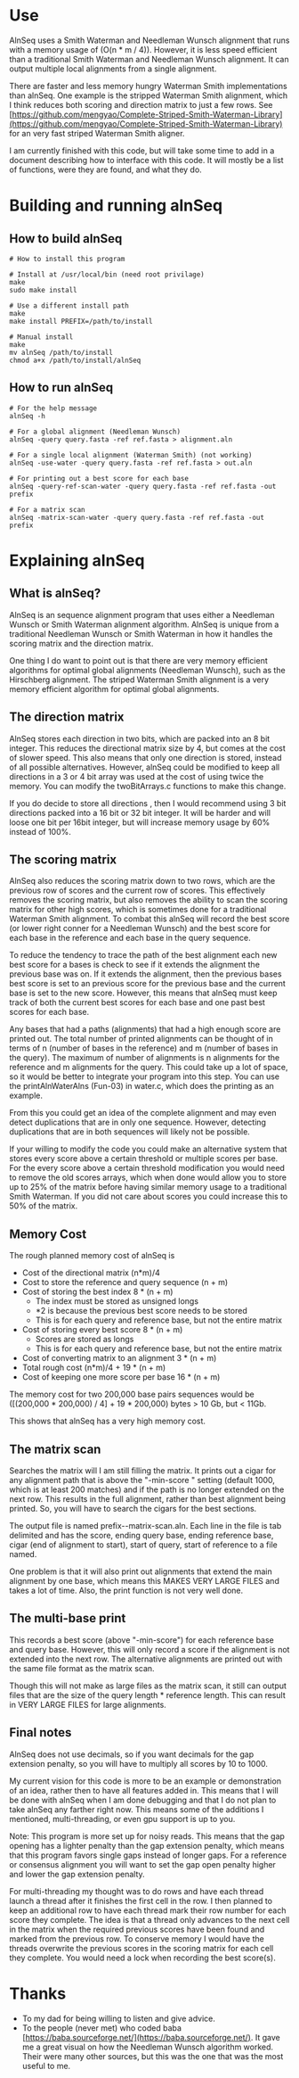# Use

AlnSeq uses a Smith Waterman and Needleman Wunsch alignment
  that runs with a memory usage of (O(n \* m / 4)).
  However, it is less speed efficient than a traditional 
  Smith Waterman and Needleman Wunsch alignment. It can
  output multiple local alignments from a single alignment.

There are faster and less memory hungry Waterman Smith
  implementations than alnSeq. One example is the stripped
  Waterman Smith alignment, which I think reduces both
  scoring and direction matrix to just a few rows. See 
  [https://github.com/mengyao/Complete-Striped-Smith-Waterman-Library](https://github.com/mengyao/Complete-Striped-Smith-Waterman-Library)
  for an very fast striped Waterman Smith aligner.

I am currently finished with this code, but will take some
  time to add in a document describing how to interface
  with this code. It will mostly be a list of functions,
  were they are found, and what they do.

# Building and running alnSeq

## How to build alnSeq

```
# How to install this program

# Install at /usr/local/bin (need root privilage)
make
sudo make install

# Use a different install path
make
make install PREFIX=/path/to/install

# Manual install
make
mv alnSeq /path/to/install
chmod a+x /path/to/install/alnSeq
```

## How to run alnSeq

```
# For the help message
alnSeq -h

# For a global alignment (Needleman Wunsch)
alnSeq -query query.fasta -ref ref.fasta > alignment.aln

# For a single local alignment (Waterman Smith) (not working)
alnSeq -use-water -query query.fasta -ref ref.fasta > out.aln

# For printing out a best score for each base
alnSeq -query-ref-scan-water -query query.fasta -ref ref.fasta -out prefix 

# For a matrix scan
alnSeq -matrix-scan-water -query query.fasta -ref ref.fasta -out prefix 

```

# Explaining alnSeq

## What is alnSeq?

AlnSeq is an sequence alignment program that uses either 
  a Needleman Wunsch or Smith Waterman alignment algorithm.
  AlnSeq is unique from a traditional Needleman Wunsch or
  Smith Waterman in how it handles the scoring matrix and
  the direction matrix.

One thing I do want to point out is that there are very
  memory efficient algorithms for optimal global alignments
  (Needleman Wunsch), such as the Hirschberg alignment.
  The striped Waterman Smith alignment is a very memory
  efficient algorithm for optimal global alignments.

## The direction matrix

AlnSeq stores each direction in two bits, which are packed
  into an 8 bit integer. This reduces the directional
  matrix size by 4, but comes at the cost of slower speed.
  This also means that only one direction is stored,
  instead of all possible alternatives. However, alnSeq
  could be modified to keep all directions in a 3 or 4 bit
  array was used at the cost of using twice the memory. You
  can modify the twoBitArrays.c functions to make this
  change.

If you do decide to store all directions , then I would
  recommend using 3 bit directions packed into a 16 bit or
  32 bit integer. It will be harder and will loose one bit
  per 16bit integer, but will increase memory usage by 60%
  instead of 100%.

## The scoring matrix

AlnSeq also reduces the scoring matrix down to two rows,
  which are the previous row of scores and the current row
  of scores. This effectively removes the scoring matrix,
  but also removes the ability to scan the scoring matrix
  for other high scores, which is sometimes done for a
  traditional Waterman Smith alignment. To combat this
  alnSeq will record the best score (or lower right conner
  for a Needleman Wunsch) and the best score for each base
  in the reference and each base in the query sequence.

To reduce the tendency to trace the path of the best
  alignment each new best score for a bases is check to
  see if it extends the alignment the previous base was on.
  If it extends the alignment, then the previous bases best
  score is set to an previous score for the previous base
  and the current base is set to the new score. However,
  this means that alnSeq must keep track of both the
  current best scores for each base and one past best
  scores for each base.

Any bases that had a paths (alignments) that had a high
  enough score are printed out. The total number of printed
  alignments can be thought of in terms of n (number of 
  bases in the reference) and m (number of bases in the
  query). The maximum of number of alignments is n
  alignments for the reference and m alignments for the
  query. This could take up a lot of space, so it would
  be better to integrate your program into this step. You
  can use the printAlnWaterAlns (Fun-03) in water.c, which
  does the printing as an example. 

From this you could get an idea of the complete alignment
  and may even detect duplications that are in only one 
  sequence. However, detecting duplications that are in
  both sequences will likely not be possible.

If your willing to modify the code you could make an
  alternative system that stores every score above a
  certain threshold or multiple scores per base. For the
  every score above a certain threshold modification you
  would need to remove the old scores arrays, which when
  done would allow you to store up to 25% of the matrix
  before having similar memory usage to a traditional
  Smith Waterman. If you did not care about scores you
  could increase this to 50% of the matrix.

## Memory Cost

The rough planned memory cost of alnSeq is

- Cost of the directional matrix (n\*m)/4
- Cost to store the reference and query sequence (n + m)
- Cost of storing the best index 8 \* (n + m)
  - The index must be stored as unsigned longs
  - \*2 is because the previous best score needs to be
    stored
  - This is for each query and reference base, but not the
    entire matrix
- Cost of storing every best score 8 \* (n + m)
  - Scores are stored as longs
  - This is for each query and reference base, but not the
    entire matrix
- Cost of converting matrix to an alignment 3 \* (n + m)
- Total rough cost (n\*m)/4 + 19 \* (n + m)
- Cost of keeping one more score per base 16 \* (n + m)
  
The memory cost for two 200,000 base pairs sequences would
  be ([(200,000 \* 200,000) / 4] + 19 \* 200,000) bytes >
  10 Gb, but < 11Gb.

This shows that alnSeq has a very high memory cost.

## The matrix scan

Searches the matrix will I am still filling the matrix. It
  prints out a cigar for any alignment path that is above 
  the "-min-score " setting (default 1000, which is  at
  least 200 matches) and if the path is no longer extended
  on the next row. This results in the full alignment,
  rather than best alignment being printed. So, you will
  have to search the cigars for the best sections.

The output file is named prefix--matrix-scan.aln. Each line
  in the file is tab delimited and has the score,
  ending query base, ending reference base, cigar (end of
  alignment to start), start of query, start of reference
  to a file named.
  
One problem is that it will also print out alignments that
  extend the main alignment by one base, which means this
  MAKES VERY LARGE FILES and takes a lot of time. Also, the
  print function is not very well done.

## The multi-base print

This records a best score (above "-min-score") for each
  reference base and query base. However, this will only
  record a score if the alignment is not extended into the
  next row. The alternative alignments are printed out with
  the same file format as the matrix scan.

Though this will not make as large files as the matrix
  scan, it still can output files that are the size of the
  query length * reference length. This can result in VERY
  LARGE FILES for large alignments.

## Final notes

AlnSeq does not use decimals, so if you want decimals for
  the gap extension penalty, so you will have to multiply
  all scores by 10 to 1000.

My current vision for this code is more to be an example or
  demonstration of an idea, rather then to have all
  features added in. This means that I will be done with
  alnSeq when I am done debugging and that I do not plan to
  take alnSeq any farther right now. This means some of the
  additions I mentioned, multi-threading, or even gpu
  support is up to you.

Note: This program is more set up for noisy reads. This
  means that the gap opening has a lighter penalty than the
  gap extension penalty, which means that this program
  favors single gaps instead of longer gaps. For a
  reference or consensus alignment you will want to set
  the gap open penalty higher and lower the gap extension
  penalty.

For multi-threading my thought was to do rows and have each
  thread launch a thread after it finishes the first cell
  in the row. I then planned to keep an additional row to
  have each thread mark their row number for each score
  they complete. The idea is that a thread only advances to
  the next cell in the matrix when the required previous
  scores have been found and marked from the previous row.
  To conserve memory I would have the threads overwrite the
  previous scores in the scoring matrix for each cell they
  complete. You would need a lock when recording the best
  score(s).

# Thanks

- To my dad for being willing to listen and give advice.
- To the people (never met) who coded baba
  [https://baba.sourceforge.net/](https://baba.sourceforge.net/).
  It gave me a great visual on how the Needleman Wunsch
  algorithm worked. Their were many other sources, but this
  was the one that was the most useful to me.
